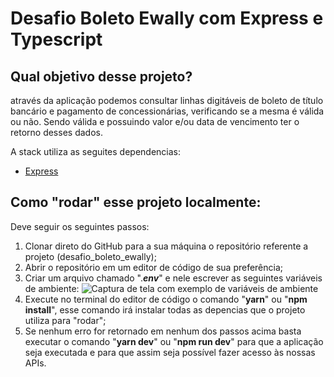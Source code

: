 # Desafio Boleto Ewally com Express e Typescript

## Qual objetivo desse projeto?

através da aplicação podemos consultar linhas digitáveis de boleto de título bancário
e pagamento de concessionárias, verificando se a mesma é válida ou não. Sendo válida e
possuindo valor e/ou data de vencimento ter o retorno desses dados.

A stack utiliza as seguites dependencias:
- [Express](https://expressjs.com/pt-br/)

## Como "rodar" esse projeto localmente:

Deve seguir os seguintes passos:

1. Clonar direto do GitHub para a sua máquina o repositório referente a projeto (desafio_boleto_ewally);
2. Abrir o repositório em um editor de código de sua preferência;
4. Criar um arquivo chamado ".**_env_**" e nele escrever as seguintes variáveis de ambiente:
   ![Captura de tela com exemplo de variáveis de ambiente](https://i.imgur.com/3CXKagt.png)
5. Execute no terminal do editor de código o comando "**yarn**" ou "**npm install**", esse comando irá instalar todas as depencias que o projeto utiliza para "rodar";
7. Se nenhum erro for retornado em nenhum dos passos acima basta executar o comando "**yarn dev**" ou "**npm run dev**" para que a aplicação seja executada e para que assim seja possível fazer acesso às nossas APIs.
